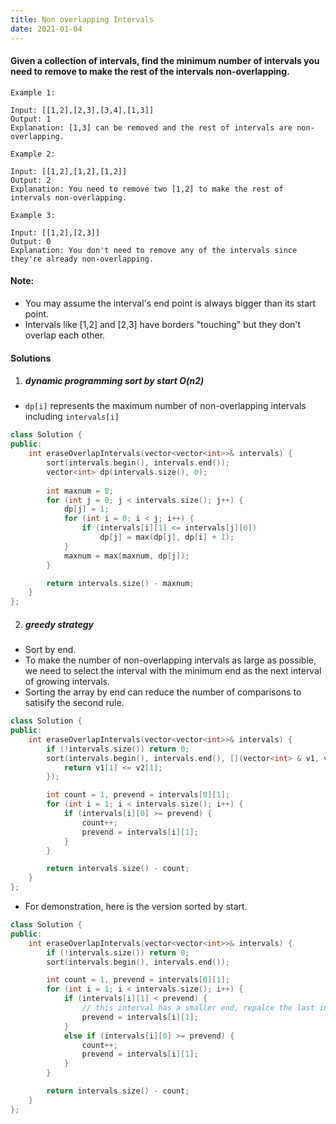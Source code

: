 ```yaml
---
title: Non overlapping Intervals
date: 2021-01-04
---
```

#### Given a collection of intervals, find the minimum number of intervals you need to remove to make the rest of the intervals non-overlapping.

 

```
Example 1:

Input: [[1,2],[2,3],[3,4],[1,3]]
Output: 1
Explanation: [1,3] can be removed and the rest of intervals are non-overlapping.

Example 2:

Input: [[1,2],[1,2],[1,2]]
Output: 2
Explanation: You need to remove two [1,2] to make the rest of intervals non-overlapping.

Example 3:

Input: [[1,2],[2,3]]
Output: 0
Explanation: You don't need to remove any of the intervals since they're already non-overlapping.
```

 

#### Note:

-    You may assume the interval's end point is always bigger than its start point.
-    Intervals like [1,2] and [2,3] have borders "touching" but they don't overlap each other.

#### Solutions

1. ##### dynamic programming sort by start O(n2)

- `dp[i]` represents the maximum number of non-overlapping intervals including `intervals[i]`

```cpp
class Solution {
public:
    int eraseOverlapIntervals(vector<vector<int>>& intervals) {
        sort(intervals.begin(), intervals.end());
        vector<int> dp(intervals.size(), 0);
        
        int maxnum = 0;
        for (int j = 0; j < intervals.size(); j++) {
            dp[j] = 1;
            for (int i = 0; i < j; i++) {
                if (intervals[i][1] <= intervals[j][0])
                    dp[j] = max(dp[j], dp[i] + 1);
            }
            maxnum = max(maxnum, dp[j]);
        } 

        return intervals.size() - maxnum;
    }
};
```


2. ##### greedy strategy

- Sort by end.
- To make the number of non-overlapping intervals as large as possible, we need to select the interval with the minimum end as the next interval of growing intervals.
- Sorting the array by end can reduce the number of comparisons to satisify the second rule.

```cpp
class Solution {
public:
    int eraseOverlapIntervals(vector<vector<int>>& intervals) {
        if (!intervals.size()) return 0;
        sort(intervals.begin(), intervals.end(), [](vector<int> & v1, vector<int> & v2) {
            return v1[1] <= v2[1];
        });

        int count = 1, prevend = intervals[0][1];
        for (int i = 1; i < intervals.size(); i++) {
            if (intervals[i][0] >= prevend) {
                count++;
                prevend = intervals[i][1];
            }
        }

        return intervals.size() - count;
    }
};
```

- For demonstration, here is the version sorted by start.

```cpp
class Solution {
public:
    int eraseOverlapIntervals(vector<vector<int>>& intervals) {
        if (!intervals.size()) return 0;
        sort(intervals.begin(), intervals.end());

        int count = 1, prevend = intervals[0][1];
        for (int i = 1; i < intervals.size(); i++) {
            if (intervals[i][1] < prevend) {
                // this interval has a smaller end, repalce the last interval with this
                prevend = intervals[i][1];
            }
            else if (intervals[i][0] >= prevend) {
                count++;
                prevend = intervals[i][1];
            }
        }

        return intervals.size() - count;
    }
};
```
